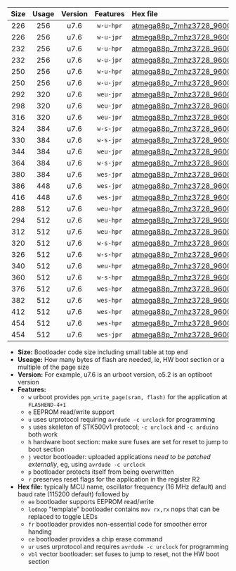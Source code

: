 |Size|Usage|Version|Features|Hex file|
|:-:|:-:|:-:|:-:|:--|
|226|256|u7.6|`w-u-hpr`|[atmega88p_7mhz3728_9600bps_ur.hex](https://raw.githubusercontent.com/stefanrueger/urboot/main//atmega88p_7mhz3728_9600bps_ur.hex)|
|226|256|u7.6|`w-u-jpr`|[atmega88p_7mhz3728_9600bps_ur_vbl.hex](https://raw.githubusercontent.com/stefanrueger/urboot/main//atmega88p_7mhz3728_9600bps_ur_vbl.hex)|
|232|256|u7.6|`w-u-hpr`|[atmega88p_7mhz3728_9600bps_lednop_ur.hex](https://raw.githubusercontent.com/stefanrueger/urboot/main//atmega88p_7mhz3728_9600bps_lednop_ur.hex)|
|232|256|u7.6|`w-u-jpr`|[atmega88p_7mhz3728_9600bps_lednop_ur_vbl.hex](https://raw.githubusercontent.com/stefanrueger/urboot/main//atmega88p_7mhz3728_9600bps_lednop_ur_vbl.hex)|
|250|256|u7.6|`w-u-hpr`|[atmega88p_7mhz3728_9600bps_lednop_fr_ur.hex](https://raw.githubusercontent.com/stefanrueger/urboot/main//atmega88p_7mhz3728_9600bps_lednop_fr_ur.hex)|
|250|256|u7.6|`w-u-jpr`|[atmega88p_7mhz3728_9600bps_lednop_fr_ur_vbl.hex](https://raw.githubusercontent.com/stefanrueger/urboot/main//atmega88p_7mhz3728_9600bps_lednop_fr_ur_vbl.hex)|
|292|320|u7.6|`weu-jpr`|[atmega88p_7mhz3728_9600bps_ee_ur_vbl.hex](https://raw.githubusercontent.com/stefanrueger/urboot/main//atmega88p_7mhz3728_9600bps_ee_ur_vbl.hex)|
|298|320|u7.6|`weu-jpr`|[atmega88p_7mhz3728_9600bps_ee_lednop_ur_vbl.hex](https://raw.githubusercontent.com/stefanrueger/urboot/main//atmega88p_7mhz3728_9600bps_ee_lednop_ur_vbl.hex)|
|316|320|u7.6|`weu-jpr`|[atmega88p_7mhz3728_9600bps_ee_lednop_fr_ur_vbl.hex](https://raw.githubusercontent.com/stefanrueger/urboot/main//atmega88p_7mhz3728_9600bps_ee_lednop_fr_ur_vbl.hex)|
|324|384|u7.6|`w-s-jpr`|[atmega88p_7mhz3728_9600bps_vbl.hex](https://raw.githubusercontent.com/stefanrueger/urboot/main//atmega88p_7mhz3728_9600bps_vbl.hex)|
|330|384|u7.6|`w-s-jpr`|[atmega88p_7mhz3728_9600bps_lednop_vbl.hex](https://raw.githubusercontent.com/stefanrueger/urboot/main//atmega88p_7mhz3728_9600bps_lednop_vbl.hex)|
|344|384|u7.6|`weu-jpr`|[atmega88p_7mhz3728_9600bps_ee_lednop_fr_ce_ur_vbl.hex](https://raw.githubusercontent.com/stefanrueger/urboot/main//atmega88p_7mhz3728_9600bps_ee_lednop_fr_ce_ur_vbl.hex)|
|364|384|u7.6|`w-s-jpr`|[atmega88p_7mhz3728_9600bps_lednop_fr_vbl.hex](https://raw.githubusercontent.com/stefanrueger/urboot/main//atmega88p_7mhz3728_9600bps_lednop_fr_vbl.hex)|
|380|384|u7.6|`wes-jpr`|[atmega88p_7mhz3728_9600bps_ee_vbl.hex](https://raw.githubusercontent.com/stefanrueger/urboot/main//atmega88p_7mhz3728_9600bps_ee_vbl.hex)|
|386|448|u7.6|`wes-jpr`|[atmega88p_7mhz3728_9600bps_ee_lednop_vbl.hex](https://raw.githubusercontent.com/stefanrueger/urboot/main//atmega88p_7mhz3728_9600bps_ee_lednop_vbl.hex)|
|416|448|u7.6|`wes-jpr`|[atmega88p_7mhz3728_9600bps_ee_lednop_fr_vbl.hex](https://raw.githubusercontent.com/stefanrueger/urboot/main//atmega88p_7mhz3728_9600bps_ee_lednop_fr_vbl.hex)|
|288|512|u7.6|`weu-hpr`|[atmega88p_7mhz3728_9600bps_ee_ur.hex](https://raw.githubusercontent.com/stefanrueger/urboot/main//atmega88p_7mhz3728_9600bps_ee_ur.hex)|
|294|512|u7.6|`weu-hpr`|[atmega88p_7mhz3728_9600bps_ee_lednop_ur.hex](https://raw.githubusercontent.com/stefanrueger/urboot/main//atmega88p_7mhz3728_9600bps_ee_lednop_ur.hex)|
|312|512|u7.6|`weu-hpr`|[atmega88p_7mhz3728_9600bps_ee_lednop_fr_ur.hex](https://raw.githubusercontent.com/stefanrueger/urboot/main//atmega88p_7mhz3728_9600bps_ee_lednop_fr_ur.hex)|
|320|512|u7.6|`w-s-hpr`|[atmega88p_7mhz3728_9600bps.hex](https://raw.githubusercontent.com/stefanrueger/urboot/main//atmega88p_7mhz3728_9600bps.hex)|
|326|512|u7.6|`w-s-hpr`|[atmega88p_7mhz3728_9600bps_lednop.hex](https://raw.githubusercontent.com/stefanrueger/urboot/main//atmega88p_7mhz3728_9600bps_lednop.hex)|
|340|512|u7.6|`weu-hpr`|[atmega88p_7mhz3728_9600bps_ee_lednop_fr_ce_ur.hex](https://raw.githubusercontent.com/stefanrueger/urboot/main//atmega88p_7mhz3728_9600bps_ee_lednop_fr_ce_ur.hex)|
|360|512|u7.6|`w-s-hpr`|[atmega88p_7mhz3728_9600bps_lednop_fr.hex](https://raw.githubusercontent.com/stefanrueger/urboot/main//atmega88p_7mhz3728_9600bps_lednop_fr.hex)|
|376|512|u7.6|`wes-hpr`|[atmega88p_7mhz3728_9600bps_ee.hex](https://raw.githubusercontent.com/stefanrueger/urboot/main//atmega88p_7mhz3728_9600bps_ee.hex)|
|382|512|u7.6|`wes-hpr`|[atmega88p_7mhz3728_9600bps_ee_lednop.hex](https://raw.githubusercontent.com/stefanrueger/urboot/main//atmega88p_7mhz3728_9600bps_ee_lednop.hex)|
|412|512|u7.6|`wes-hpr`|[atmega88p_7mhz3728_9600bps_ee_lednop_fr.hex](https://raw.githubusercontent.com/stefanrueger/urboot/main//atmega88p_7mhz3728_9600bps_ee_lednop_fr.hex)|
|454|512|u7.6|`wes-hpr`|[atmega88p_7mhz3728_9600bps_ee_lednop_fr_ce.hex](https://raw.githubusercontent.com/stefanrueger/urboot/main//atmega88p_7mhz3728_9600bps_ee_lednop_fr_ce.hex)|
|454|512|u7.6|`wes-jpr`|[atmega88p_7mhz3728_9600bps_ee_lednop_fr_ce_vbl.hex](https://raw.githubusercontent.com/stefanrueger/urboot/main//atmega88p_7mhz3728_9600bps_ee_lednop_fr_ce_vbl.hex)|

- **Size:** Bootloader code size including small table at top end
- **Useage:** How many bytes of flash are needed, ie, HW boot section or a multiple of the page size
- **Version:** For example, u7.6 is an urboot version, o5.2 is an optiboot version
- **Features:**
  + `w` urboot provides `pgm_write_page(sram, flash)` for the application at `FLASHEND-4+1`
  + `e` EEPROM read/write support
  + `u` uses urprotocol requiring `avrdude -c urclock` for programming
  + `s` uses skeleton of STK500v1 protocol; `-c urclock` and `-c arduino` both work
  + `h` hardware boot section: make sure fuses are set for reset to jump to boot section
  + `j` vector bootloader: uploaded applications *need to be patched externally*, eg, using `avrdude -c urclock`
  + `p` bootloader protects itself from being overwritten
  + `r` preserves reset flags for the application in the register R2
- **Hex file:** typically MCU name, oscillator frequency (16 MHz default) and baud rate (115200 default) followed by
  + `ee` bootloader supports EEPROM read/write
  + `lednop` "template" bootloader contains `mov rx,rx` nops that can be replaced to toggle LEDs
  + `fr` bootloader provides non-essential code for smoother error handing
  + `ce` bootloader provides a chip erase command
  + `ur` uses urprotocol and requires `avrdude -c urclock` for programming
  + `vbl` vector bootloader: set fuses to jump to reset, not the HW boot section
